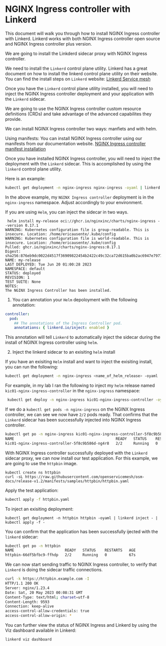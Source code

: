 # NGINX Ingress controller with Linkerd

This document will walk you through how to install NGINX Ingress controller with Linkerd. Linkerd works with both NGINX Ingress controller open source and NGINX Ingress controller plus version.

We are going to install the Linkderd sidecar proxy with NGINX Ingress controller.

We need to install the `Linkerd` control plane utility.
Linkerd has a great document on how to install the linkerd control plane utility on their website.
You can find the install steps on `Linkerd` website: [Linkerd Service mesh](https://linkerd.io/2.13/getting-started/)

Once you have the `Linkerd` control plane utility installed, you will need to inject the NGINX Ingress controller deployment and your application with the `Linkerd` sidecar.

We are going to use the NGINX Ingress controller custom resource definitions (CRDs) and take advantage of the advanced capabilites they provide.

We can install NGINX Ingress controller two ways: manfiets and with helm.

Using manifests:
You can install NGINX Ingress controller using our manifests from our documentation website.
[NGINX Ingress controller manifest installation](https://docs.nginx.com/nginx-ingress-controller/installation/installation-with-manifests/)


Once you have installed NGINX Ingress controller, you will need to inject the deployment with the `Linkerd` sidecar.
This is accomplished by using the `linkerd` control plane utility.

Here is an example:

```bash
kubectl get deployment -n nginx-ingress nginx-ingress -oyaml | linkerd inject - | kubectl apply -f
```

In the above example, my `NGINX Ingress controller` deployment is in the `nginx-ingress` namespace. Adjust accordingly to your environment.


If you are using `Helm`, you can inject the sidecar in two ways.

```
 helm install my-release oci://ghcr.io/nginxinc/charts/nginx-ingress --version 0.17.1
WARNING: Kubernetes configuration file is group-readable. This is insecure. Location: /home/ericausente/.kube/config
WARNING: Kubernetes configuration file is world-readable. This is insecure. Location: /home/ericausente/.kube/config
Pulled: ghcr.io/nginxinc/charts/nginx-ingress:0.17.1
Digest: sha256:876eb9dc0022d4517f36909822454b2422c49c32ca72d615ba0b2ac6947e7977
NAME: my-release
LAST DEPLOYED: Tue Jun 20 01:00:28 2023
NAMESPACE: default
STATUS: deployed
REVISION: 1
TEST SUITE: None
NOTES:
The NGINX Ingress Controller has been installed.
```

1. You can annotation your `Helm` depoloyment with the following annotation:

```yaml
controller:
  pod:
    ## The annotations of the Ingress Controller pod.
    annotations: { linkerd.io/inject: enabled }
```

This annotation will tell `Linkerd` to automatically inject the sidecar during the install of NGINX Ingress controller using `helm`.



2. Inject the linkerd sidecar to an exisiting `helm` install

If you have an exisiting `Helm` install and want to inject the exisiting install, you can run the following:

```bash
kubectl get deployment -n nginx-ingress <name_of_helm_release> -oyaml | linkerd inject - | kubectl apply -f
```

For example, in my lab I ran the following to inject my `helm` release named `kic01-nginx-ingress-controller` in the `nginx-ingress` namespace:

```bash
 kubectl get deploy -n nginx-ingress kic01-nginx-ingress-controller -oyaml | linkerd inject - | kubectl apply -f -
 ```

If we do a `kubectl get pods -n nginx-ingress` on the NGINX Ingress controller, we can see we now have `2/2` pods ready. That confirms that the `Linkerd` sidecar has been successfully injected into NGINX Ingress controller.

```bash
kubectl get po -n nginx-ingress kic01-nginx-ingress-controller-5f8c9b586d-ng4r8
NAME                                              READY   STATUS    RESTARTS   AGE
kic01-nginx-ingress-controller-5f8c9b586d-ng4r8   2/2     Running   0          30m
```

With NGINX Ingress controller successfully deployed with the `Linkerd` sidecar proxy, we can now install our test application.
For this example, we are going to use the `httpbin` image.

```
kubectl create ns httpbin
curl -sL https://raw.githubusercontent.com/openservicemesh/osm-docs/release-v1.2/manifests/samples/httpbin/httpbin.yaml
```

Apply the test application:

```bash
kubectl apply -f httpbin.yaml
```

To inject an exisiting deployment:
```
kubectl get deployment -n httpbin httpbin -oyaml | linkerd inject - | kubectl apply -f -
```

You can confirm that the application has been successfully ijected with the `linkerd` sidecar:

```bash
kubectl get po -n httpbin
NAME                       READY   STATUS    RESTARTS   AGE
httpbin-66df5bfbc9-ffhdp   2/2     Running   0          67s
```


We can now start sending traffic to NGINX Ingress controller, to verify that `Linkerd` is doing the sidecar traffic connections.

```bash
curl -k https://httpbin.example.com -I
HTTP/1.1 200 OK
Server: nginx/1.23.4
Date: Sat, 20 May 2023 00:08:31 GMT
Content-Type: text/html; charset=utf-8
Content-Length: 9593
Connection: keep-alive
access-control-allow-credentials: true
access-control-allow-origin: *
```

You can further view the status of NGINX Ingress and Linkerd by using the Viz dashboard available in Linkerd:

```bash
linkerd viz dashboard
```
